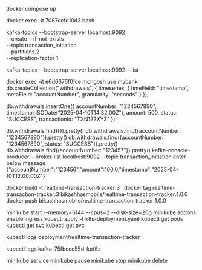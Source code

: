 docker compose up

docker exec -it 7087ccfd10d3 bash

kafka-topics --bootstrap-server localhost:9092 \
--create --if-not-exists \
--topic transaction_initiation \
--partitions 2 \
--replication-factor 1

kafka-topics --bootstrap-server localhost:9092 --list


docker exec -it e6d6676f0fce mongosh
use mybank
db.createCollection("withdrawals", {
timeseries: {
timeField: "timestamp",
metaField: "accountNumber",
granularity: "seconds"
}
});

db.withdrawals.insertOne({
accountNumber: "1234567890",            
timestamp: ISODate("2025-04-10T14:32:00Z"),
amount: 500,
status: "SUCCESS",
transactionId: "TXN123XYZ"
});

db.withdrawals.find({}).pretty()
db.withdrawals.find({accountNumber: "1234567890"}).pretty()
db.withdrawals.find({accountNumber: "1234567890", status: "SUCCESS"}).pretty()
db.withdrawals.find({accountNumber: "123457"}).pretty()
kafka-console-producer --broker-list localhost:9092 --topic transaction_initiation
enter below message 
{"accountNumber":"123456","amount":100.0,"timestamp":"2025-04-10T12:00:00Z"}

docker build -t realtime-transaction-tracker:3 .
docker tag realtime-transaction-tracker:3 bikashhasmobile/realtime-transaction-tracker:1.0.0
docker push bikashhasmobile/realtime-transaction-tracker:1.0.0

minikube start --memory=6144 --cpus=2 --disk-size=20g
minikube addons enable ingress
kubectl apply -f k8s-deployment.yaml
kubectl get pods
kubectl get svc
kubectl get pvc

kubectl logs deployment/realtime-transaction-tracker

kubectl logs kafka-75fbccc55d-kpf6z

minikube service <service-name>
minikube pause
minikube stop
minikube delete
